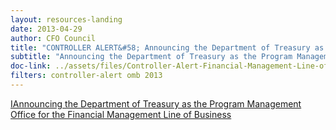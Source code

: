 ```yaml
---
layout: resources-landing
date: 2013-04-29
author: CFO Council
title: "CONTROLLER ALERT&#58; Announcing the Department of Treasury as the Program Management Office for the Financial Management Line of Business"
subtitle: "Announcing the Department of Treasury as the Program Management Office"
doc-link: ../assets/files/Controller-Alert-Financial-Management-Line-of-Business-4.29.13.pdf
filters: controller-alert omb 2013
---
```


[IAnnouncing the Department of Treasury as the Program Management Office for the Financial Management Line of Business]({{site.baseurl}}/assets/files/Controller-Alert-Financial-Management-Line-of-Business-4.29.13.pdf)